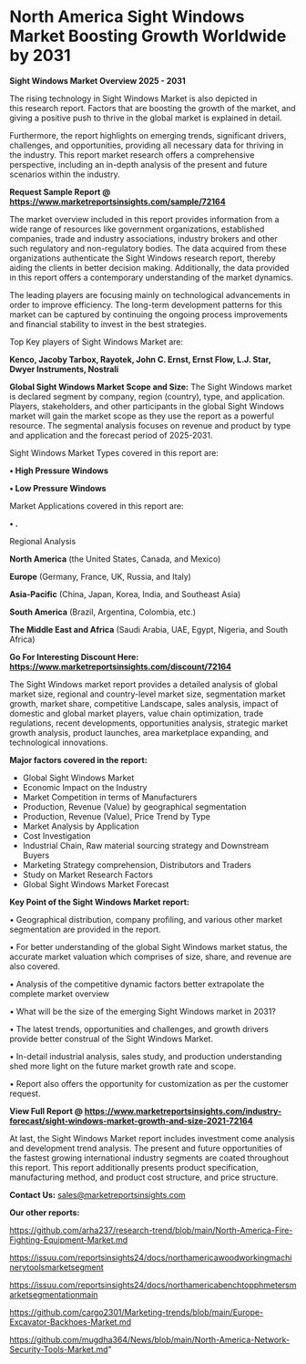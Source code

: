 # North America Sight Windows Market Boosting Growth Worldwide by 2031

<Strong> Sight Windows Market Overview 2025 - 2031</strong>

The rising technology in Sight Windows Market is also depicted in this research report. Factors that are boosting the growth of the market, and giving a positive push to thrive in the global market is explained in detail.

Furthermore, the report highlights on emerging trends, significant drivers, challenges, and opportunities, providing all necessary data for thriving in the industry. This report market research offers a comprehensive perspective, including an in-depth analysis of the present and future scenarios within the industry.

<strong>Request Sample Report @ <a href=https://www.marketreportsinsights.com/sample/72164>https://www.marketreportsinsights.com/sample/72164</a></strong>

The market overview included in this report provides information from a wide range of resources like government organizations, established companies, trade and industry associations, industry brokers and other such regulatory and non-regulatory bodies. The data acquired from these organizations authenticate the Sight Windows research report, thereby aiding the clients in better decision making. Additionally, the data provided in this report offers a contemporary understanding of the market dynamics.

The leading players are focusing mainly on technological advancements in order to improve efficiency. The long-term development patterns for this market can be captured by continuing the ongoing process improvements and financial stability to invest in the best strategies.

Top Key players of Sight Windows Market are:

<strong>Kenco, Jacoby Tarbox, Rayotek, John C. Ernst, Ernst Flow, L.J. Star, Dwyer Instruments, Nostrali</strong>

<strong><b>Global Sight Windows Market Scope and Size:</b></strong>
The Sight Windows market is declared segment by company, region (country), type, and application. Players, stakeholders, and other participants in the global Sight Windows market will gain the market scope as they use the report as a powerful resource. The segmental analysis focuses on revenue and product by type and application and the forecast period of 2025-2031.

Sight Windows Market Types covered in this report are:

<strong>• High Pressure Windows

• Low Pressure Windows</strong>

Market Applications covered in this report are:

<strong>• .</strong> 

Regional Analysis

<strong>North America</strong> (the United States, Canada, and Mexico)

<strong>Europe</strong> (Germany, France, UK, Russia, and Italy)

<strong>Asia-Pacific</strong> (China, Japan, Korea, India, and Southeast Asia)

<strong>South America</strong> (Brazil, Argentina, Colombia, etc.)

<strong>The Middle East and Africa</strong> (Saudi Arabia, UAE, Egypt, Nigeria, and South Africa)

<strong>Go For Interesting Discount Here: <a href=https://www.marketreportsinsights.com/discount/72164>https://www.marketreportsinsights.com/discount/72164</a></strong>

The Sight Windows market report provides a detailed analysis of global market size, regional and country-level market size, segmentation market growth, market share, competitive Landscape, sales analysis, impact of domestic and global market players, value chain optimization, trade regulations, recent developments, opportunities analysis, strategic market growth analysis, product launches, area marketplace expanding, and technological innovations.

<strong><b>Major factors covered in the report:</b></strong>
<ul>
  <li>Global Sight Windows Market </li>
  <li>Economic Impact on the Industry</li>
  <li>Market Competition in terms of Manufacturers</li>
  <li>Production, Revenue (Value) by geographical segmentation</li>
  <li>Production, Revenue (Value), Price Trend by Type</li>
  <li>Market Analysis by Application</li>
  <li>Cost Investigation</li>
  <li>Industrial Chain, Raw material sourcing strategy and Downstream Buyers</li>
  <li>Marketing Strategy comprehension, Distributors and Traders</li>
  <li>Study on Market Research Factors</li>
  <li>Global Sight Windows Market Forecast</li>
</ul>

<strong><b>Key Point of the Sight Windows Market report:</b></strong>

• Geographical distribution, company profiling, and various other market segmentation are provided in the report.

• For better understanding of the global Sight Windows market status, the accurate market valuation which comprises of size, share, and revenue are also covered.

• Analysis of the competitive dynamic factors better extrapolate the complete market overview

• What will be the size of the emerging Sight Windows market in 2031?

• The latest trends, opportunities and challenges, and growth drivers provide better construal of the Sight Windows Market.

• In-detail industrial analysis, sales study, and production understanding shed more light on the future market growth rate and scope.

• Report also offers the opportunity for customization as per the customer request.

<strong><b>View Full Report @ <a href=https://www.marketreportsinsights.com/industry-forecast/sight-windows-market-growth-and-size-2021-72164>https://www.marketreportsinsights.com/industry-forecast/sight-windows-market-growth-and-size-2021-72164</a></b></strong>


At last, the Sight Windows Market report includes investment come analysis and development trend analysis. The present and future opportunities of the fastest growing international industry segments are coated throughout this report. This report additionally presents product specification, manufacturing method, and product cost structure, and price structure.

<strong>Contact Us:</strong>
sales@marketreportsinsights.com

<strong>Our other reports:</strong>

<a href=https://github.com/arha237/research-trend/blob/main/North-America-Fire-Fighting-Equipment-Market.md>https://github.com/arha237/research-trend/blob/main/North-America-Fire-Fighting-Equipment-Market.md</a>

<a href=https://issuu.com/reportsinsights24/docs/northamericawoodworkingmachinerytoolsmarketsegment>https://issuu.com/reportsinsights24/docs/northamericawoodworkingmachinerytoolsmarketsegment</a>

<a href=https://issuu.com/reportsinsights24/docs/northamericabenchtopphmetersmarketsegmentationmain>https://issuu.com/reportsinsights24/docs/northamericabenchtopphmetersmarketsegmentationmain</a>

<a href=https://github.com/cargo2301/Marketing-trends/blob/main/Europe-Excavator-Backhoes-Market.md>https://github.com/cargo2301/Marketing-trends/blob/main/Europe-Excavator-Backhoes-Market.md</a>

<a href=https://github.com/mugdha364/News/blob/main/North-America-Network-Security-Tools-Market.md>https://github.com/mugdha364/News/blob/main/North-America-Network-Security-Tools-Market.md</a>"
